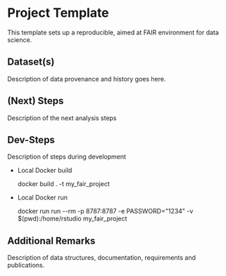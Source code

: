 # Project Template

This template sets up a reproducible, aimed at FAIR environment for data science.


## Dataset(s)
Description of data provenance and history goes here.

## (Next) Steps
Description of the next analysis steps


## Dev-Steps

Description of steps during development


- Local Docker build
    
    docker build . -t my_fair_project

- Local Docker run

    docker run run --rm -p 8787:8787 -e PASSWORD="1234" -v $(pwd):/home/rstudio my_fair_project
    
## Additional Remarks

Description of data structures, documentation, requirements and publications.
